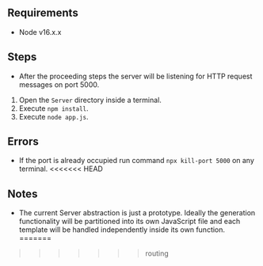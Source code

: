 ## Requirements

- Node v16.x.x

## Steps

- After the proceeding steps the server will be listening for HTTP request messages on port 5000.

1. Open the `Server` directory inside a terminal.
2. Execute `npm install`.
3. Execute `node app.js`.

## Errors

- If the port is already occupied run command `npx kill-port 5000` on any terminal.
<<<<<<< HEAD

## Notes

- The current Server abstraction is just a prototype. Ideally the generation functionality will be partitioned into its own JavaScript file and each template will be handled independently inside its own function.
=======
>>>>>>> routing
